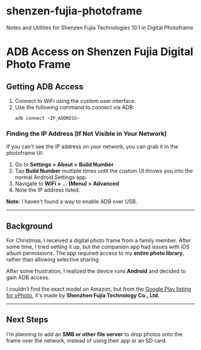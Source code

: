 # shenzen-fujia-photoframe
Notes and Utilities for Shenzen Fujia Technologies 10.1 in Digital Photoframe


# ADB Access on Shenzen Fujia Digital Photo Frame

## Getting ADB Access

1. Connect to WiFi using the custom user interface.  
2. Use the following command to connect via ADB:
   ```sh
   adb connect <IP_ADDRESS>
   ```
   
### Finding the IP Address (If Not Visible in Your Network)
If you can't see the IP address on your network, you can grab it in the photoframe UI:

1. Go to **Settings > About > Build Number**  
2. Tap **Build Number** multiple times until the custom UI throws you into the normal Android Settings app.
3. Navigate to **WiFi > … (Menu) > Advanced**  
4. Note the IP address listed.

**Note:** I haven't found a way to enable ADB over USB.

---

## Background

For Christmas, I received a digital photo frame from a family member. After some time, I tried setting it up, but the companion app had issues with iOS album permissions. The app required access to my **entire photo library**, rather than allowing selective sharing.  

After some frustration, I realized the device runs **Android** and decided to gain ADB access.

I couldn't find the exact model on Amazon, but from the [Google Play listing for vPhoto](https://play.google.com/store/apps/details?id=com.waophoto.smartphoto&hl=en_US&pli=1), it's made by **Shenzhen Fujia Technology Co., Ltd.**

---

## Next Steps

I'm planning to add an **SMB or other file server** to drop photos onto the frame over the network, instead of using their app or an SD card.

